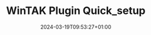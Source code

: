 ---
title: "WinTAK Plugin Quick_setup"
description: "Important steps that must be run each time you want to load/create a plugin"
icon: "icon/svg/quick.svg"
date: "2024-03-19T09:53:27+01:00"
lastmod: "2024-03-19T09:53:27+01:00"
draft: false
weight: 140
---